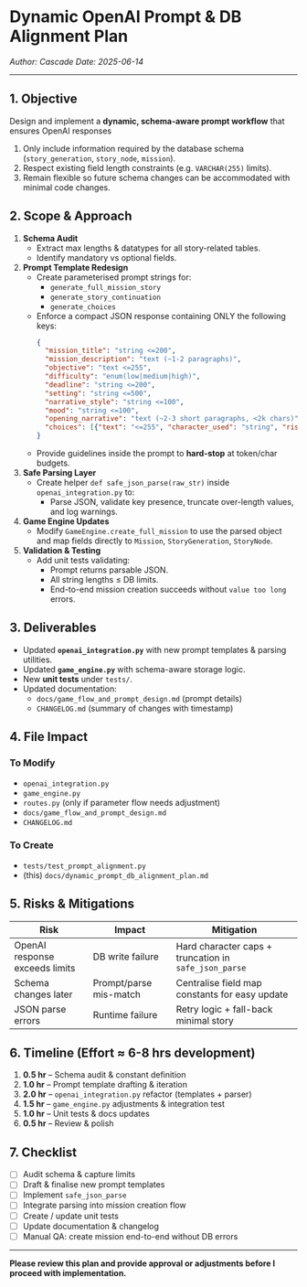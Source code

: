# Dynamic OpenAI Prompt & DB Alignment Plan

*Author: Cascade*
*Date: 2025-06-14*

---

## 1. Objective
Design and implement a **dynamic, schema-aware prompt workflow** that ensures OpenAI responses
1. Only include information required by the database schema (`story_generation`, `story_node`, `mission`).
2. Respect existing field length constraints (e.g. `VARCHAR(255)` limits).
3. Remain flexible so future schema changes can be accommodated with minimal code changes.

## 2. Scope & Approach
1. **Schema Audit**
   * Extract max lengths & datatypes for all story-related tables.
   * Identify mandatory vs optional fields.
2. **Prompt Template Redesign**
   * Create parameterised prompt strings for:
     * `generate_full_mission_story`
     * `generate_story_continuation`
     * `generate_choices`
   * Enforce a compact JSON response containing ONLY the following keys:
     ```json
     {
       "mission_title": "string <=200",
       "mission_description": "text (~1-2 paragraphs)",
       "objective": "text <=255",
       "difficulty": "enum(low|medium|high)",
       "deadline": "string <=200",
       "setting": "string <=500",
       "narrative_style": "string <=100",
       "mood": "string <=100",
       "opening_narrative": "text (~2-3 short paragraphs, <2k chars)",
       "choices": [{"text": "<=255", "character_used": "string", "risk_level": "enum"}]
     }
     ```
   * Provide guidelines inside the prompt to **hard-stop** at token/char budgets.
3. **Safe Parsing Layer**
   * Create helper `def safe_json_parse(raw_str)` inside `openai_integration.py` to:
     * Parse JSON, validate key presence, truncate over-length values, and log warnings.
4. **Game Engine Updates**
   * Modify `GameEngine.create_full_mission` to use the parsed object and map fields directly to `Mission`, `StoryGeneration`, `StoryNode`.
5. **Validation & Testing**
   * Add unit tests validating:
     * Prompt returns parsable JSON.
     * All string lengths ≤ DB limits.
     * End-to-end mission creation succeeds without `value too long` errors.

## 3. Deliverables
- Updated **`openai_integration.py`** with new prompt templates & parsing utilities.
- Updated **`game_engine.py`** with schema-aware storage logic.
- New **unit tests** under `tests/`.
- Updated documentation:
  * `docs/game_flow_and_prompt_design.md` (prompt details)
  * `CHANGELOG.md` (summary of changes with timestamp)

## 4. File Impact
### To Modify
- `openai_integration.py`
- `game_engine.py`
- `routes.py` (only if parameter flow needs adjustment)
- `docs/game_flow_and_prompt_design.md`
- `CHANGELOG.md`

### To Create
- `tests/test_prompt_alignment.py`
- (this) `docs/dynamic_prompt_db_alignment_plan.md`

## 5. Risks & Mitigations
| Risk | Impact | Mitigation |
|------|--------|-----------|
| OpenAI response exceeds limits | DB write failure | Hard character caps + truncation in `safe_json_parse` |
| Schema changes later | Prompt/parse mis-match | Centralise field map constants for easy update |
| JSON parse errors | Runtime failure | Retry logic + fall-back minimal story |

## 6. Timeline (Effort ≈ 6-8 hrs development)
1.  **0.5 hr** – Schema audit & constant definition
2.  **1.0 hr** – Prompt template drafting & iteration
3.  **2.0 hr** – `openai_integration.py` refactor (templates + parser)
4.  **1.5 hr** – `game_engine.py` adjustments & integration test
5.  **1.0 hr** – Unit tests & docs updates
6.  **0.5 hr** – Review & polish

## 7. Checklist
- [ ] Audit schema & capture limits
- [ ] Draft & finalise new prompt templates
- [ ] Implement `safe_json_parse`
- [ ] Integrate parsing into mission creation flow
- [ ] Create / update unit tests
- [ ] Update documentation & changelog
- [ ] Manual QA: create mission end-to-end without DB errors

---
**Please review this plan and provide approval or adjustments before I proceed with implementation.**

